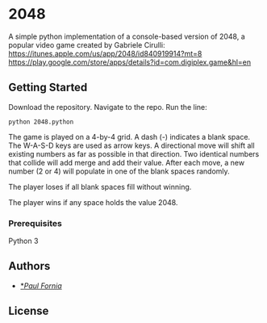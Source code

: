 # 2048

A simple python implementation of a console-based version of 2048, a popular video game created by Gabriele Cirulli: 
https://itunes.apple.com/us/app/2048/id840919914?mt=8 
https://play.google.com/store/apps/details?id=com.digiplex.game&hl=en

## Getting Started

Download the repository. Navigate to the repo. Run the line:

```
python 2048.python
```

The game is played on a 4-by-4 grid. A dash (-) indicates a blank space. The W-A-S-D keys are used as arrow keys. A directional move will shift all existing numbers as far as possible in that direction. Two identical numbers that collide will add merge and add their value. After each move, a new number (2 or 4) will populate in one of the blank spaces randomly. 

The player loses if all blank spaces fill without winning.

The player wins if any space holds the value 2048.

### Prerequisites

Python 3

## Authors

* [**Paul Fornia*](https://github.com/paulfornia)

## License
